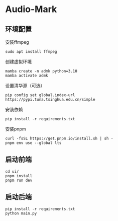 # Audio-Mark

## 环境配置
安装ffmpeg
```shell
sudo apt install ffmpeg
```
创建虚拟环境
```shell
mamba create -n admk python=3.10
mamba activate admk
```
设置清华源（可选）
```shell
pip config set global.index-url https://pypi.tuna.tsinghua.edu.cn/simple
```
安装依赖
```shell
pip install -r requirements.txt
```
安装pnpm
```shell
curl -fsSL https://get.pnpm.io/install.sh | sh -
pnpm env use --global lts
```

## 启动前端
```shell
cd ui/
pnpm install
pnpm run dev
```

## 启动后端
```shell
pip install -r requirements.txt
python main.py
```